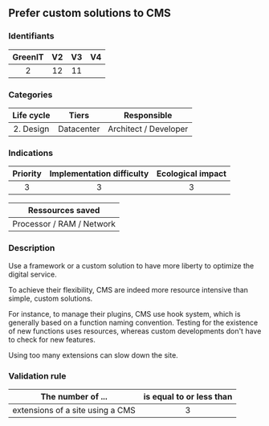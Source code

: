## Prefer custom solutions to CMS

### Identifiants

| GreenIT | V2  | V3  |  V4  |
|:-------:|:---:|:---:|:----:|
|   2     | 12  | 11  |      |

### Categories

| Life cycle |   Tiers    |      Responsible      |
|:----------:|:----------:|:---------------------:|
| 2. Design  | Datacenter | Architect / Developer |

### Indications

| Priority | Implementation difficulty | Ecological impact |
|:--------:|:-------------------------:|:-----------------:|
|    3     |             3             |         3         |

|     Ressources saved      |
|:-------------------------:|
| Processor / RAM / Network |

### Description

Use a framework or a custom solution to have more liberty to optimize the digital service.

To achieve their flexibility, CMS are indeed more resource intensive than simple, custom solutions.

For instance, to manage their plugins, CMS use hook system, which is generally based on a function naming convention. Testing for the existence of new functions uses resources, whereas custom developments don't have to check for new features.

Using too many extensions can slow down the site.

### Validation rule

| The number of ...                |  is equal to or less than  |  
|----------------------------------|:--------------------------:|
| extensions of a site using a CMS |             3              |
